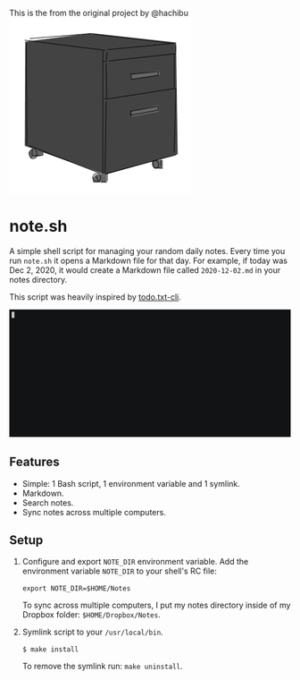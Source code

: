 This is the from the original project by @hachibu
![](assets/logo.png)

# note.sh

A simple shell script for managing your random daily notes. Every time you
run `note.sh` it opens a Markdown file for that day. For example, if today was
Dec 2, 2020, it would create a Markdown file called `2020-12-02.md` in your
notes directory.

This script was heavily inspired by [todo.txt-cli](https://github.com/todotxt/todo.txt-cli).

![](assets/example.gif)

## Features

- Simple: 1 Bash script, 1 environment variable and 1 symlink.
- Markdown.
- Search notes.
- Sync notes across multiple computers.

## Setup

1. Configure and export `NOTE_DIR` environment variable.
   Add the environment variable `NOTE_DIR` to your shell's RC file:
   ```shell
   export NOTE_DIR=$HOME/Notes
   ```
   To sync across multiple computers, I put my notes directory inside of my
   Dropbox folder: `$HOME/Dropbox/Notes`.

2. Symlink script to your `/usr/local/bin`.
   ```shell
   $ make install
   ```
   To remove the symlink run: `make uninstall`.
